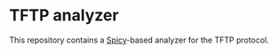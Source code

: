 TFTP analyzer
=============

This repository contains a
[Spicy](https://docs.zeek.org/projects/spicy/en/latest/)-based analyzer for the
TFTP protocol.
